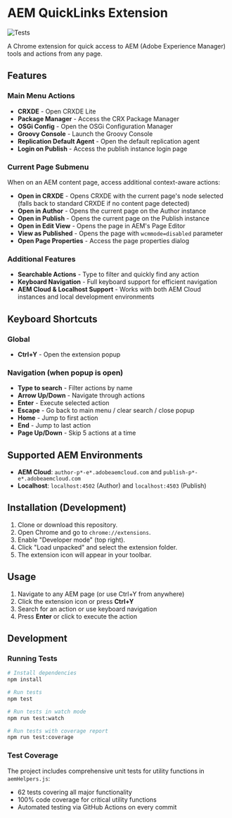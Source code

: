 # AEM QuickLinks Extension

![Tests](https://github.com/YOURUSERNAME/aem-extension/actions/workflows/test.yml/badge.svg)

A Chrome extension for quick access to AEM (Adobe Experience Manager) tools and actions from any page.

## Features

### Main Menu Actions
- **CRXDE** - Open CRXDE Lite
- **Package Manager** - Access the CRX Package Manager
- **OSGi Config** - Open the OSGi Configuration Manager
- **Groovy Console** - Launch the Groovy Console
- **Replication Default Agent** - Open the default replication agent
- **Login on Publish** - Access the publish instance login page

### Current Page Submenu
When on an AEM content page, access additional context-aware actions:
- **Open in CRXDE** - Opens CRXDE with the current page's node selected (falls back to standard CRXDE if no content page detected)
- **Open in Author** - Opens the current page on the Author instance
- **Open in Publish** - Opens the current page on the Publish instance
- **Open in Edit View** - Opens the page in AEM's Page Editor
- **View as Published** - Opens the page with `wcmmode=disabled` parameter
- **Open Page Properties** - Access the page properties dialog

### Additional Features
- **Searchable Actions** - Type to filter and quickly find any action
- **Keyboard Navigation** - Full keyboard support for efficient navigation
- **AEM Cloud & Localhost Support** - Works with both AEM Cloud instances and local development environments

## Keyboard Shortcuts

### Global
- **Ctrl+Y** - Open the extension popup

### Navigation (when popup is open)
- **Type to search** - Filter actions by name
- **Arrow Up/Down** - Navigate through actions
- **Enter** - Execute selected action
- **Escape** - Go back to main menu / clear search / close popup
- **Home** - Jump to first action
- **End** - Jump to last action
- **Page Up/Down** - Skip 5 actions at a time

## Supported AEM Environments
- **AEM Cloud**: `author-p*-e*.adobeaemcloud.com` and `publish-p*-e*.adobeaemcloud.com`
- **Localhost**: `localhost:4502` (Author) and `localhost:4503` (Publish)

## Installation (Development)
1. Clone or download this repository.
2. Open Chrome and go to `chrome://extensions`.
3. Enable "Developer mode" (top right).
4. Click "Load unpacked" and select the extension folder.
5. The extension icon will appear in your toolbar.

## Usage
1. Navigate to any AEM page (or use Ctrl+Y from anywhere)
2. Click the extension icon or press **Ctrl+Y**
3. Search for an action or use keyboard navigation
4. Press **Enter** or click to execute the action

## Development

### Running Tests
```bash
# Install dependencies
npm install

# Run tests
npm test

# Run tests in watch mode
npm run test:watch

# Run tests with coverage report
npm run test:coverage
```

### Test Coverage
The project includes comprehensive unit tests for utility functions in `aemHelpers.js`:
- 62 tests covering all major functionality
- 100% code coverage for critical utility functions
- Automated testing via GitHub Actions on every commit